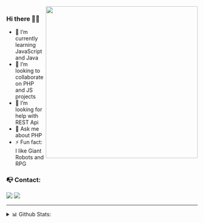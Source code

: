 <img src="https://i.imgur.com/DCQzUlL.gif" min-width="400px" max-width="400px" width="400px" align="right" />

### Hi there 👋🏻
  - 🌱 I’m currently learning JavaScript and Java <br>
  - 👯 I’m looking to collaborate on PHP and JS projects <br>
  - 🤔 I’m looking for help with REST Api <br>
  - 💬 Ask me about PHP <br>
  - ⚡ Fun fact: I like Giant Robots and RPG<br>

### 📭 Contact:
<a href="mailto:gustavo.schneider.dev@gmail.com" target="_blank"><img src="https://shields.braskam.com/v1/shields?name=email&format=rectangle&size=small"/></a>
<a href="https://www.linkedin.com/in/gustavo-schneiderr/" target="_blank"><img src="https://shields.braskam.com/v1/shields?name=linkedin&format=rectangle&size=small"/></a>

---
<details close>
  <summary> 📊 Github Stats:</summary>
    <img src="https://github-readme-stats.vercel.app/api/top-langs/?username=SttavoS&theme=material-palenight&layout=compact" alt="Sttavos Top Languages"/> </br>
    <img src="https://github-readme-stats.vercel.app/api?username=SttavoS&theme=material-palenight&show_icons=true" alt="Sttavos Github Stats"/> </br>
    <img src="https://github-readme-stats.vercel.app/api/wakatime?username=SttavoS&theme=material-palenight&layout=compact" alt="SttavoS wakatime stats"/>
</details>
